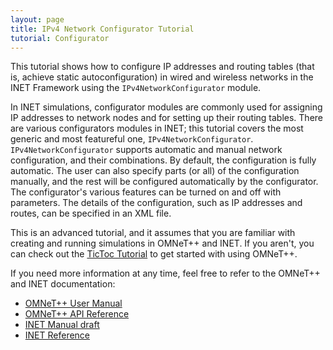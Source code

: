 ```yaml
---
layout: page
title: IPv4 Network Configurator Tutorial
tutorial: Configurator
---
```


This tutorial shows how to configure IP addresses and routing tables (that
is, achieve static autoconfiguration) in wired and wireless networks
in the INET Framework using the `IPv4NetworkConfigurator` module.

In INET simulations, configurator modules are commonly used for assigning 
IP addresses to network nodes and for setting up their routing tables. 
There are various configurators modules in INET; this tutorial covers the 
most generic and most featureful one, `IPv4NetworkConfigurator`. 
`IPv4NetworkConfigurator` supports automatic and manual network configuration,
and their combinations. By default, the configuration is fully automatic.
The user can also specify parts (or all) of the configuration manually,
and the rest will be configured automatically by the configurator. 
The configurator's various features can be turned on and off with parameters.
The details of the configuration, such as IP addresses and routes, can be specified
in an XML file. 

<!--
The tutorial itself is organized into several steps, each one demonstrating
a different feature or use case for the network configurator.

Essentially, the configurator module simulates a real life network administrator. 
The configurator assigns IP addresses to interfaces, and sets up static routing in IPv4 networks.
It doesn't configure IP addresses and routes directly, but stores the configuration in its internal data structures.
Network nodes contain an instance of `IPv4NodeConfigurator`, which configures the corresponding node's interface table and routing table based on information contained in the global `IPv4NetworkConfigurator` module.
The purpose of this design is that when router reboots after a simulated failure or shutdown, 
this way it can pull its IPv4 configuration from the configurator module, and restore
its IPv4 addresses and routing table.
-->

This is an advanced tutorial, and it assumes that you are familiar with creating
and running simulations in OMNeT++ and INET. If you aren't, you can check out
the <a href="https://omnetpp.org/doc/omnetpp/tictoc-tutorial/"
target="_blank">TicToc Tutorial</a> to get started with using OMNeT++. 

If you need more information at any time, feel free to refer to the OMNeT++ and
INET documentation:

- <a href="https://omnetpp.org/doc/omnetpp/manual/usman.html" target="_blank">OMNeT++ User Manual</a>
- <a href="https://omnetpp.org/doc/omnetpp/api/index.html" target="_blank">OMNeT++ API Reference</a>
- <a href="https://omnetpp.org/doc/inet/api-current/inet-manual-draft.pdf" target="_blank">INET Manual draft</a>
- <a href="https://omnetpp.org/doc/inet/api-current/neddoc/index.html" target="_blank">INET Reference</a>
